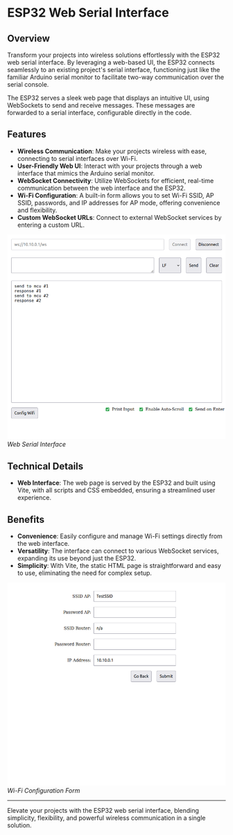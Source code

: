 # ESP32 Web Serial Interface

## Overview

Transform your projects into wireless solutions effortlessly with the ESP32 web serial interface. By leveraging a web-based UI, the ESP32 connects seamlessly to an existing project's serial interface, functioning just like the familiar Arduino serial monitor to facilitate two-way communication over the serial console.

The ESP32 serves a sleek web page that displays an intuitive UI, using WebSockets to send and receive messages. These messages are forwarded to a serial interface, configurable directly in the code.

## Features

- **Wireless Communication**: Make your projects wireless with ease, connecting to serial interfaces over Wi-Fi.
- **User-Friendly Web UI**: Interact with your projects through a web interface that mimics the Arduino serial monitor.
- **WebSocket Connectivity**: Utilize WebSockets for efficient, real-time communication between the web interface and the ESP32.
- **Wi-Fi Configuration**: A built-in form allows you to set Wi-Fi SSID, AP SSID, passwords, and IP addresses for AP mode, offering convenience and flexibility.
- **Custom WebSocket URLs**: Connect to external WebSocket services by entering a custom URL.

![Web Serial Interface Screenshot](screenshots/serial.png)
*Web Serial Interface*

## Technical Details

- **Web Interface**: The web page is served by the ESP32 and built using Vite, with all scripts and CSS embedded, ensuring a streamlined user experience.

## Benefits

- **Convenience**: Easily configure and manage Wi-Fi settings directly from the web interface.
- **Versatility**: The interface can connect to various WebSocket services, expanding its use beyond just the ESP32.
- **Simplicity**: With Vite, the static HTML page is straightforward and easy to use, eliminating the need for complex setup.

![Wi-Fi Form Screenshot](screenshots/wifi_cfg.png)
*Wi-Fi Configuration Form*

---

Elevate your projects with the ESP32 web serial interface, blending simplicity, flexibility, and powerful wireless communication in a single solution.